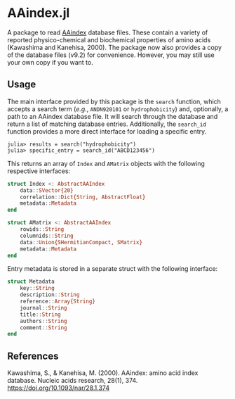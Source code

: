 # AAindex.jl

A package to read [AAindex](https://www.genome.jp/aaindex/) database files.
These contain a variety of reported physico-chemical and biochemical
properties of amino acids (Kawashima and Kanehisa, 2000). The package now
also provides a copy of the database files (v9.2) for convenience. However,
you may still use your own copy if you want to.

## Usage
The main interface provided by this package is the `search` function, which
accepts a search term (_e.g._, `ANDN920101` or `hydrophobicity`) and,
optionally, a path to an AAindex database file. It will search through the
database and return a list of matching database entries. Additionally, the
`search_id` function provides a more direct interface for loading a specific
entry.

```julia-repl
julia> results = search("hydrophobicity")
julia> specific_entry = search_id("ABCD123456")
```

This returns an array of `Index` and `AMatrix` objects with the following
respective interfaces:
```julia
struct Index <: AbstractAAIndex
    data::SVector{20}
    correlation::Dict{String, AbstractFloat}
    metadata::Metadata
end

struct AMatrix <: AbstractAAIndex
    rowids::String
    columnids::String
    data::Union{SHermitianCompact, SMatrix}
    metadata::Metadata
end
```

Entry metadata is stored in a separate struct with the following interface:
```julia
struct Metadata
    key::String
    description::String
    reference::Array{String}
    journal::String
    title::String
    authors::String
    comment::String
end
```

## References
Kawashima, S., & Kanehisa, M. (2000). AAindex: amino acid index database.
Nucleic acids research, 28(1), 374. https://doi.org/10.1093/nar/28.1.374
